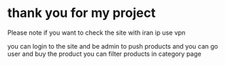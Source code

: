 <h1>thank you for my project</h1>
  <p>Please note if you want to check the site with iran ip use vpn</p>
  <p>you can login to the site and be admin to push products and you can go user and buy the product you can filter products in category page</p>
